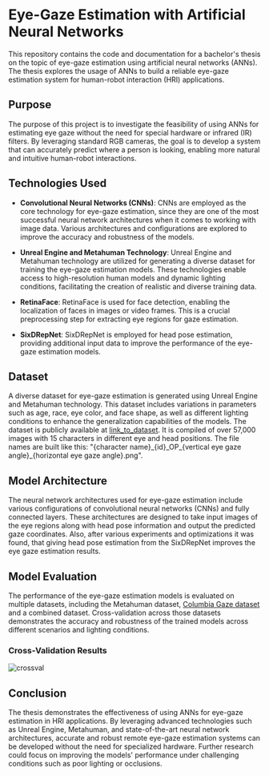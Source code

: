 # Eye-Gaze Estimation with Artificial Neural Networks

This repository contains the code and documentation for a bachelor's thesis on the topic of eye-gaze estimation using artificial neural networks (ANNs). The thesis explores the usage of ANNs to build a reliable eye-gaze estimation system for human-robot interaction (HRI) applications.

## Purpose

The purpose of this project is to investigate the feasibility of using ANNs for estimating eye gaze without the need for special hardware or infrared (IR) filters. By leveraging standard RGB cameras, the goal is to develop a system that can accurately predict where a person is looking, enabling more natural and intuitive human-robot interactions.

## Technologies Used

- **Convolutional Neural Networks (CNNs)**: CNNs are employed as the core technology for eye-gaze estimation, since they are one of the most successful neural network architectures when it comes to working with image data. Various architectures and configurations are explored to improve the accuracy and robustness of the models.

- **Unreal Engine and Metahuman Technology**: Unreal Engine and Metahuman technology are utilized for generating a diverse dataset for training the eye-gaze estimation models. These technologies enable access to high-resolution human models and dynamic lighting conditions, facilitating the creation of realistic and diverse training data.

- **RetinaFace**: RetinaFace is used for face detection, enabling the localization of faces in images or video frames. This is a crucial preprocessing step for extracting eye regions for gaze estimation.

- **SixDRepNet**: SixDRepNet is employed for head pose estimation, providing additional input data to improve the performance of the eye-gaze estimation models.

## Dataset

A diverse dataset for eye-gaze estimation is generated using Unreal Engine and Metahuman technology. This dataset includes variations in parameters such as age, race, eye color, and face shape, as well as different lighting conditions to enhance the generalization capabilities of the models. The dataset is publicly available at [link_to_dataset](https://cogsci.fmph.uniba.sk/metahuman/). It is compiled of over 57,000 images with 15 characters in different eye and head positions. The file names are built like this: "{character name}\_{id}\_OP\_{vertical eye gaze angle}\_{horizontal eye gaze angle}.png".

## Model Architecture

The neural network architectures used for eye-gaze estimation include various configurations of convolutional neural networks (CNNs) and fully connected layers. These architectures are designed to take input images of the eye regions along with head pose information and output the predicted gaze coordinates. Also, after various experiments and optimizations it was found, that giving head pose estimation from the SixDRepNet improves the eye gaze estimation results.

## Model Evaluation

The performance of the eye-gaze estimation models is evaluated on multiple datasets, including the Metahuman dataset, [Columbia Gaze dataset](https://www.cs.columbia.edu/CAVE/databases/columbia_gaze/) and a combined dataset. Cross-validation across those datasets demonstrates the accuracy and robustness of the trained models across different scenarios and lighting conditions.

### Cross-Validation Results
![crossval](https://github.com/flakeua/BachelorsThesis/assets/26747964/5a8e4f51-df51-43c2-82da-fd7a27d23c6d)


## Conclusion

The thesis demonstrates the effectiveness of using ANNs for eye-gaze estimation in HRI applications. By leveraging advanced technologies such as Unreal Engine, Metahuman, and state-of-the-art neural network architectures, accurate and robust remote eye-gaze estimation systems can be developed without the need for specialized hardware. Further research could focus on improving the models' performance under challenging conditions such as poor lighting or occlusions.
